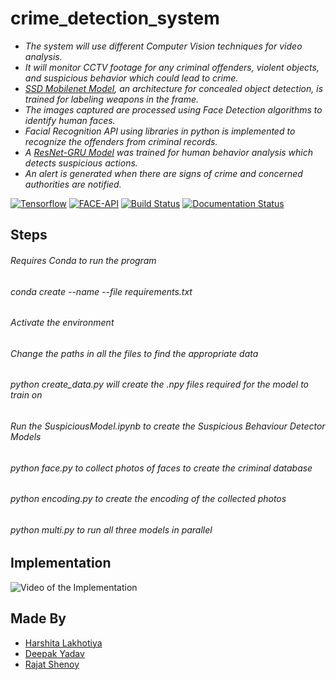# crime_detection_system

* _The system will use different Computer Vision techniques for video analysis._ 
* _It will monitor CCTV footage for any criminal offenders, violent objects, and suspicious behavior which could lead to crime._
* _[SSD Mobilenet Model](https://github.com/tensorflow/models/tree/master/research/object_detection/samples/configs), an architecture for concealed object detection, is trained for labeling weapons in the frame._
* _The images captured are processed using Face Detection algorithms to identify human faces._ 
* _Facial Recognition API using libraries in python is implemented to recognize the offenders from criminal records._ 
* _A [ResNet-GRU Model](https://www.researchgate.net/publication/344002214_A_Novel_Fault_Identification_Method_for_Photovoltaic_Array_Via_Convolutional_Neural_Network_and_Residual_Gated_Recurrent_Unit) was trained for human behavior analysis which detects suspicious actions._ 
* _An alert is generated when there are signs of crime and concerned authorities are notified._

[![Tensorflow](https://img.shields.io/badge/tensorflow-utilizing-green)](https://js.tensorflow.org/api/latest/)
[![FACE-API](https://img.shields.io/badge/face--api-recognition-green)](https://justadudewhohacks.github.io/face-api.js/docs/index.html)
[![Build Status](https://github.com/ageitgey/face_recognition/workflows/CI/badge.svg?branch=master&event=push)](https://github.com/ageitgey/face_recognition/actions?query=workflow%3ACI)
[![Documentation Status](https://readthedocs.org/projects/face-recognition/badge/?version=latest)](http://face-recognition.readthedocs.io/en/latest/?badge=latest)


## Steps

###### Requires Conda to run the program
###### conda create --name <envname> --file requirements.txt
###### Activate the environment
###### Change the paths in all the files to find the appropriate data
###### python create_data.py will create the .npy files required for the model to train on
###### Run the SuspiciousModel.ipynb to create the Suspicious Behaviour Detector Models
###### python face.py to collect photos of faces to create the criminal database
###### python encoding.py to create the encoding of the collected photos
###### python multi.py to run all three models in parallel
  
  
## Implementation
  
![Video of the Implementation](https://drive.google.com/file/d/1UMdTBsX1pGZCObLv39qCxsX6FhqI1h6F/view?usp=sharing)
  

## Made By 

* [Harshita Lakhotiya](https://github.com/Harshitalakhotiya)
* [Deepak Yadav](https://github.com/vieee)
* [Rajat Shenoy](https://github.com/rajatshenoy56)

  
  
